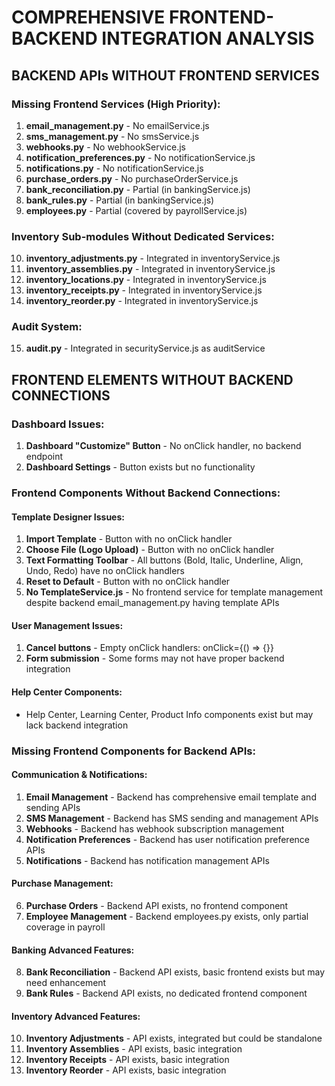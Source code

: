 # COMPREHENSIVE FRONTEND-BACKEND INTEGRATION ANALYSIS

## BACKEND APIs WITHOUT FRONTEND SERVICES

### Missing Frontend Services (High Priority):
1. **email_management.py** - No emailService.js
2. **sms_management.py** - No smsService.js  
3. **webhooks.py** - No webhookService.js
4. **notification_preferences.py** - No notificationService.js
5. **notifications.py** - No notificationService.js
6. **purchase_orders.py** - No purchaseOrderService.js
7. **bank_reconciliation.py** - Partial (in bankingService.js)
8. **bank_rules.py** - Partial (in bankingService.js)
9. **employees.py** - Partial (covered by payrollService.js)

### Inventory Sub-modules Without Dedicated Services:
10. **inventory_adjustments.py** - Integrated in inventoryService.js
11. **inventory_assemblies.py** - Integrated in inventoryService.js  
12. **inventory_locations.py** - Integrated in inventoryService.js
13. **inventory_receipts.py** - Integrated in inventoryService.js
14. **inventory_reorder.py** - Integrated in inventoryService.js

### Audit System:
15. **audit.py** - Integrated in securityService.js as auditService

## FRONTEND ELEMENTS WITHOUT BACKEND CONNECTIONS

### Dashboard Issues:
1. **Dashboard "Customize" Button** - No onClick handler, no backend endpoint
2. **Dashboard Settings** - Button exists but no functionality


### Frontend Components Without Backend Connections:

#### Template Designer Issues:
1. **Import Template** - Button with no onClick handler
2. **Choose File (Logo Upload)** - Button with no onClick handler  
3. **Text Formatting Toolbar** - All buttons (Bold, Italic, Underline, Align, Undo, Redo) have no onClick handlers
4. **Reset to Default** - Button with no onClick handler
5. **No TemplateService.js** - No frontend service for template management despite backend email_management.py having template APIs

#### User Management Issues:
1. **Cancel buttons** - Empty onClick handlers: onClick={() => {}}
2. **Form submission** - Some forms may not have proper backend integration

#### Help Center Components:
- Help Center, Learning Center, Product Info components exist but may lack backend integration

### Missing Frontend Components for Backend APIs:

#### Communication & Notifications:
1. **Email Management** - Backend has comprehensive email template and sending APIs
2. **SMS Management** - Backend has SMS sending and management APIs  
3. **Webhooks** - Backend has webhook subscription management
4. **Notification Preferences** - Backend has user notification preference APIs
5. **Notifications** - Backend has notification management APIs

#### Purchase Management:
6. **Purchase Orders** - Backend API exists, no frontend component
7. **Employee Management** - Backend employees.py exists, only partial coverage in payroll

#### Banking Advanced Features:
8. **Bank Reconciliation** - Backend API exists, basic frontend exists but may need enhancement
9. **Bank Rules** - Backend API exists, no dedicated frontend component

#### Inventory Advanced Features:
10. **Inventory Adjustments** - API exists, integrated but could be standalone
11. **Inventory Assemblies** - API exists, basic integration
12. **Inventory Receipts** - API exists, basic integration  
13. **Inventory Reorder** - API exists, basic integration

